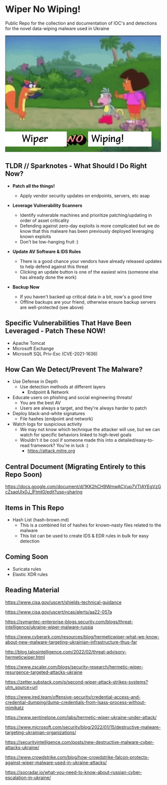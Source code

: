 # Wiper No Wiping!
Public Repo for the collection and documentation of IOC's and detections for the novel data-wiping malware used in Ukraine

![alt text](https://github.com/ben3636/wiper-no-wiping/blob/main/image.jpg)

## TLDR // Sparknotes - What Should I Do Right Now?
* **Patch all the things!**
   * Apply vendor security updates on endpoints, servers, etc asap

* **Leverage Vulnerability Scanners**
   * Identify vulnerable machines and prioritize patching/updating in order of asset criticality
   * Defending against zero-day exploits is more complicated but we do know that this malware has been previously deployed leveraging known exploits
   * Don't be low-hanging fruit :)

* **Update AV Software & IDS Rules**
   * There is a good chance your vendors have already released updates to help defend against this threat
   * Clicking an update button is one of the easiest wins (someone else has already done the work)

* **Backup Now**
   * If you haven't backed up critical data in a bit, now's a good time
   * Offline backups are your friend, otherwise ensure backup servers are well-protected (see above)

## Specific Vulnerabilities That Have Been Leveraged - Patch These NOW!
* Apache Tomcat
* Microsoft Exchange
* Microsoft SQL Priv-Esc (CVE-2021-1636)

## How Can We Detect/Prevent The Malware?
* Use Defense in Depth
   * Use detection methods at different layers
      * Endpoint & Network 
* Educate users on phishing and social engineering threats!
   * You are the best AV
   * Users are always a target, and they're always harder to patch
* Deploy black-and-white signatures
   * File hashes (endpoint and network)
* Watch logs for suspicious activity
   * We may not know which technique the attacker will use, but we can watch for specific behaviors linked to high-level goals
   * Wouldn't it be cool if someone made this into a detailed/easy-to-read framework? You're in luck :)
      * https://attack.mitre.org

## Central Document (Migrating Entirely to this Repo Soon)
https://docs.google.com/document/d/1KK2hCH9WmwACVup7VTIAYEgVzGcZsaqUlx0J_IFtmt0/edit?usp=sharing

## Items in This Repo
* Hash List (hash-brown.md)
   * This is a combined list of hashes for known-nasty files related to the malware
   * This list can be used to create IDS & EDR rules in bulk for easy detection

## Coming Soon
* Suricata rules
* Elastic XDR rules

## Reading Material

https://www.cisa.gov/uscert/shields-technical-guidance

https://www.cisa.gov/uscert/ncas/alerts/aa22-057a

https://symantec-enterprise-blogs.security.com/blogs/threat-intelligence/ukraine-wiper-malware-russia

https://www.cyberark.com/resources/blog/hermeticwiper-what-we-know-about-new-malware-targeting-ukrainian-infrastructure-thus-far

http://blog.talosintelligence.com/2022/02/threat-advisory-hermeticwiper.html

https://www.zscaler.com/blogs/security-research/hermetic-wiper-resurgence-targeted-attacks-ukraine

https://zetter.substack.com/p/second-wiper-attack-strikes-systems?utm_source=url

https://www.ired.team/offensive-security/credential-access-and-credential-dumping/dump-credentials-from-lsass-process-without-mimikatz

https://www.sentinelone.com/labs/hermetic-wiper-ukraine-under-attack/

https://www.microsoft.com/security/blog/2022/01/15/destructive-malware-targeting-ukrainian-organizations/

https://securityintelligence.com/posts/new-destructive-malware-cyber-attacks-ukraine/

https://www.crowdstrike.com/blog/how-crowdstrike-falcon-protects-against-wiper-malware-used-in-ukraine-attacks/

https://socradar.io/what-you-need-to-know-about-russian-cyber-escalation-in-ukraine/


